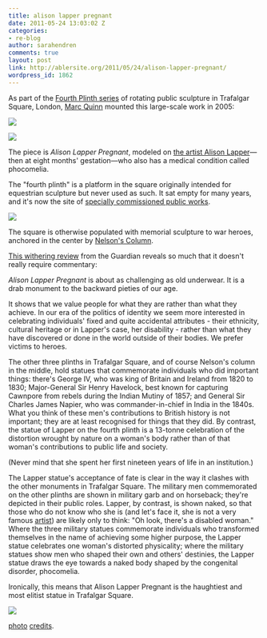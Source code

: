 ```yaml
---
title: alison lapper pregnant
date: 2011-05-24 13:03:02 Z
categories:
- re-blog
author: sarahendren
comments: true
layout: post
link: http://ablersite.org/2011/05/24/alison-lapper-pregnant/
wordpress_id: 1862
---
```


As part of the [Fourth Plinth series](http://www.london.gov.uk/trafalgarsquare/around/4th_plinth.jsp) of rotating public sculpture in Trafalgar Square, London, [Marc Quinn](http://www.marcquinn.com/) mounted this large-scale work in 2005:

[![](http://ablersite.files.wordpress.com/2011/05/lapperstormysky.jpg)](http://ablersite.files.wordpress.com/2011/05/lapperstormysky.jpg)

[![](http://ablersite.files.wordpress.com/2011/05/450px-alison_lapper.jpg)](http://ablersite.files.wordpress.com/2011/05/450px-alison_lapper.jpg)

The piece is _Alison Lapper Pregnant_, modeled on [the artist Alison Lapper](http://www.alisonlapper.com/)—then at eight months' gestation—who also has a medical condition called phocomelia.

The "fourth plinth" is a platform in the square originally intended for equestrian sculpture but never used as such. It sat empty for many years, and it's now the site of [specially commissioned public works](http://www.london.gov.uk/trafalgarsquare/around/4th_plinth.jsp).

[![](http://ablersite.files.wordpress.com/2011/05/lapper.jpg)](http://ablersite.files.wordpress.com/2011/05/lapper.jpg)

The square is otherwise populated with memorial sculpture to war heroes, anchored in the center by [Nelson's Column](http://en.wikipedia.org/wiki/Nelson%27s_Column).

[This withering review](http://www.guardian.co.uk/commentisfree/2007/may/17/statueoflimitations) from the Guardian reveals so much that it doesn't really require commentary:


_Alison Lapper Pregnant_ is about as challenging as old underwear. It is a drab monument to the backward pieties of our age.




It shows that we value people for what they are rather than what they achieve. In our era of the politics of identity we seem more interested in celebrating individuals' fixed and quite accidental attributes - their ethnicity, cultural heritage or in Lapper's case, her disability - rather than what they have discovered or done in the world outside of their bodies. We prefer victims to heroes.




The other three plinths in Trafalgar Square, and of course Nelson's column in the middle, hold statues that commemorate individuals who did important things: there's George IV, who was king of Britain and Ireland from 1820 to 1830; Major-General Sir Henry Havelock, best known for capturing Cawnpore from rebels during the Indian Mutiny of 1857; and General Sir Charles James Napier, who was commander-in-chief in India in the 1840s. What you think of these men's contributions to British history is not important; they are at least recognised for things that they did. By contrast, the statue of Lapper on the fourth plinth is a 13-tonne celebration of the distortion wrought by nature on a woman's body rather than of that woman's contributions to public life and society.


(Never mind that she spent her first nineteen years of life in an institution.)


The Lapper statue's acceptance of fate is clear in the way it clashes with the other monuments in Trafalgar Square. The military men commemorated on the other plinths are shown in military garb and on horseback; they're depicted in their public roles. Lapper, by contrast, is shown naked, so that those who do not know who she is (and let's face it, she is not a very famous [artist](http://www.alisonlapper.com/)) are likely only to think: "Oh look, there's a disabled woman." Where the three military statues commemorate individuals who transformed themselves in the name of achieving some higher purpose, the Lapper statue celebrates one woman's distorted physicality; where the military statues show men who shaped their own and others' destinies, the Lapper statue draws the eye towards a naked body shaped by the congenital disorder, phocomelia.




Ironically, this means that Alison Lapper Pregnant is the haughtiest and most elitist statue in Trafalgar Square.


[![](http://ablersite.files.wordpress.com/2011/05/marc-quinn_1355651i.jpg)](http://ablersite.files.wordpress.com/2011/05/marc-quinn_1355651i.jpg)

[photo](http://www.guardian.co.uk/commentisfree/2007/may/17/statueoflimitations) [credits](http://nicholasspyer.wordpress.com/page/20/?barblog=true).

